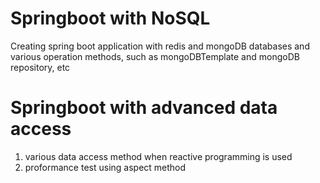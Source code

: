 # Springboot with NoSQL
Creating spring boot application with redis and mongoDB databases and various operation methods, such as mongoDBTemplate and mongoDB repository, etc

# Springboot with advanced data access
1) various data access method when reactive programming is used 
2) proformance test using aspect method 
